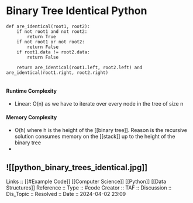 # Binary Tree Identical Python

```
def are_identical(root1, root2):
	if not root1 and not root2:
		return True
	if not root1 or not root2:
		return False
	if root1.data != root2.data:
		return False

	return are_identical(root1.left, root2.left) and are_identical(root1.right, root2.right)
	
```
#### Runtime Complexity
- Linear: O(n) as we have to iterate over every node in the tree of size n
#### Memory Complexity
- O(h) where h is the height of the [[binary tree]]. Reason is the recursive solution consumes memory on the [[stack]] up to the height of the binary tree
- 
![[python_binary_trees_identical.jpg]]
---
Links :: [[#Example Code]] [[Computer Science]] [[Python]] [[Data Structures]]
Reference ::
Type :: #code
Creator ::
TAF ::
Discussion ::
Dis_Topic :: 
Resolved ::
Date :: 2024-04-02 23:09
